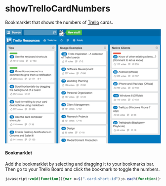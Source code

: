 # showTrelloCardNumbers
Bookmarklet that shows the numbers of [Trello](http://trello.com/) cards.

![Numbered card sample](Trello-Card-Numbers.png)

#### Bookmarklet
Add the bookmarklet by selecting and dragging it to your bookmarks bar. Then go to your Trello Board and click the bookmark to toggle the numbers.

```javascript
javascript:void(function(){var o=$(".card-short-id");o.each(function(){$(this).text($(this).text().replace("#","").replace("#","").replace("N.%C2%BA ", ""))});o.hasClass("hide")?o.removeClass("hide").css({"font-weight":"normal","font-size":".8em","margin-right":"5px",padding:"2.3px 6px",background:$("body").css("background-color"),"border-radius":"10px",color:"#f6f6f6"}):o.addClass("hide")}());
```
